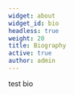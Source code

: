 ```yaml
---
widget: about
widget_id: bio
headless: true
weight: 20
title: Biography
active: true
author: admin
---
```

test bio
